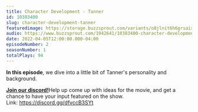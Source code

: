```yaml
---
title: Character Development - Tanner
id: 10383400
slug: character-development-tanner
featuredimage: https://storage.buzzsprout.com/variants/o8jlnit6h6grsaix3s6v6cr4dlbq/60854458c4d1acdf4e1c2f79c4137142d85d78e379bdafbd69bd34c85f5819ad.jpg
audio: https://www.buzzsprout.com/1942641/10383400-character-development-tanner.mp3
date: 2022-04-05T12:00:00.000-04:00
episodeNumber: 2
seasonNumber: 1
totalPlays: 94
---
```

**In this episode**, we dive into a little bit of Tanner's personality and background.   
  
[**Join our discord!**](https://discord.gg/dfvccB3SYt)Help up come up with ideas for the movie, and get a chance to have your input featured on the show.  
Link: <https://discord.gg/dfvccB3SYt>